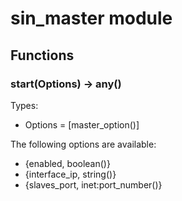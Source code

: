 # sin_master module

## Functions

### start(Options) -> any()

Types:

 - Options = [master_option()]

The following options are available:

 - {enabled, boolean()}
 - {interface_ip, string()}
 - {slaves_port, inet:port_number()}

